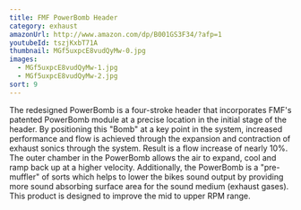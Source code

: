 ```yaml
---
title: FMF PowerBomb Header
category: exhaust
amazonUrl: http://www.amazon.com/dp/B001GS3F34/?afp=1
youtubeId: tszjKxbT71A
thumbnail: MGf5uxpcE8vudQyMw-0.jpg
images:
  - MGf5uxpcE8vudQyMw-1.jpg
  - MGf5uxpcE8vudQyMw-2.jpg
sort: 9
---
```


The redesigned PowerBomb is a four-stroke header that incorporates FMF's patented PowerBomb module at a precise location in the initial stage of the header. By positioning this "Bomb" at a key point in the system, increased performance and flow is achieved through the expansion and contraction of exhaust sonics through the system. Result is a flow increase of nearly 10%. The outer chamber in the PowerBomb allows the air to expand, cool and ramp back up at a higher velocity. Additionally, the PowerBomb is a "pre-muffler" of sorts which helps to lower the bikes sound output by providing more sound absorbing surface area for the sound medium (exhaust gases). This product is designed to improve the mid to upper RPM range.

